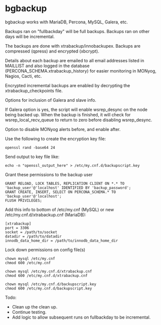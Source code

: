 # bgbackup

bgbackup works with MariaDB, Percona, MySQL, Galera, etc. 

Backups ran on "fullbackday" will be full backups. Backups ran on other days will be incremental. 

The backups are done with xtrabackup/innobackupex. Backups are compressed (qpress) and encrypted (xbcrypt). 

Details about each backup are emailed to all email addresses listed in MAILLIST and also logged in the database (PERCONA_SCHEMA.xtrabackup_history) for easier monitoring in MONyog, Nagios, Cacti, etc.

Encrypted incremental backups are enabled by decrypting the xtrabackup_checkpoints file. 

Options for inclusion of Galera and slave info.

If Galera option is yes, the script will enable wsrep_desync on the node being backed up. When the backup is finished, it will check for wsrep_local_recv_queue to return to zero before disabling wsrep_desync. 

Option to disable MONyog alerts before, and enable after. 

Use the following to create the encryption key file: 
```
openssl rand -base64 24
```
Send output to key file like:
```
echo -n "openssl_output_here" > /etc/my.cnf.d/backupscript.key
```

Grant these permissions to the backup user  <br />
```
GRANT RELOAD, LOCK TABLES, REPLICATION CLIENT ON *.* TO 'backup_user'@'localhost' IDENTIFIED BY 'backup_password';
GRANT CREATE, INSERT, SELECT ON PERCONA_SCHEMA.* TO 'backup_user'@'localhost';
FLUSH PRIVILEGES; 
```

Add this info to bottom of /etc/my.cnf (MySQL) or new /etc/my.cnf.d/xtrabackup.cnf (MariaDB): <br />
```
[xtrabackup]
port = 3306
socket = /path/to/socket
datadir = /path/to/datadir
innodb_data_home_dir = /path/to/innodb_data_home_dir
```

Lock down permissions on config file(s)  <br />
```
chown mysql /etc/my.cnf
chmod 600 /etc/my.cnf

chown mysql /etc/my.cnf.d/xtrabackup.cnf
chmod 600 /etc/my.cnf.d/xtrabackup.cnf

chown mysql /etc/my.cnf.d/backupscript.key
chmod 600 /etc/my.cnf.d/backupscript.key
```

Todo: 
- Clean up the clean up.
- Continue testing. 
- Add logic to allow subsequent runs on fullbackday to be incremental.
